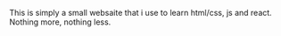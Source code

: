 This is simply a small websaite that i use to learn html/css, js and react. 
Nothing more, nothing less. 
